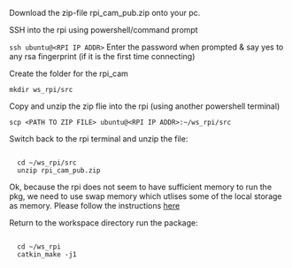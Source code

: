 Download the zip-file rpi_cam_pub.zip onto your pc.

SSH into the rpi using powershell/command prompt

```ssh ubuntu@<RPI IP ADDR>```
Enter the password when prompted & say yes to any rsa fingerprint (if it is the first time connecting)

Create the folder for the rpi_cam

```mkdir ws_rpi/src```

Copy and unzip the zip flie into the rpi (using another powershell terminal)

```scp <PATH TO ZIP FILE> ubuntu@<RPI IP ADDR>:~/ws_rpi/src```

Switch back to the rpi terminal and unzip the file:

<code>
  cd ~/ws_rpi/src
  unzip rpi_cam_pub.zip
</code>

Ok, because the rpi does not seem to have sufficient memory to run the pkg, we need to use swap memory which utlises some of the local storage as memory. Please follow the instructions [here](https://www.codegrepper.com/code-examples/shell/add+swap+ubuntu+20.04)

Return to the workspace directory run the package:


<code>
  cd ~/ws_rpi
  catkin_make -j1
</code>


